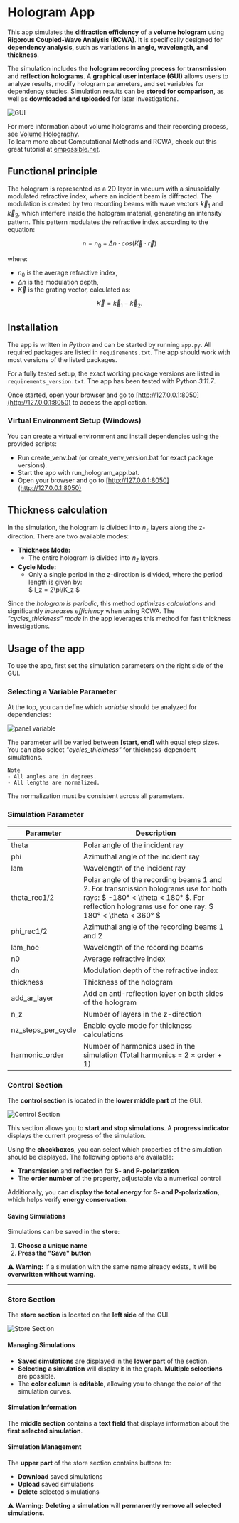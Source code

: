 
# Hologram App

This app simulates the **diffraction efficiency** of a **volume hologram** using **Rigorous Coupled-Wave Analysis (RCWA)**. It is specifically designed for **dependency analysis**, such as variations in **angle, wavelength, and thickness**.

The simulation includes the **hologram recording process** for **transmission** and **reflection holograms**.
A **graphical user interface (GUI)** allows users to analyze results, modify hologram parameters, and set variables for dependency studies.
Simulation results can be **stored for comparison**, as well as **downloaded and uploaded** for later investigations.

![GUI](GUI.png)

For more information about volume holograms and their recording process, see [Volume Holography](https://www.intechopen.com/chapters/53618).  
To learn more about Computational Methods and RCWA, check out this great tutorial at [empossible.net](https://empossible.net/academics/emp4301_5301/).

## Functional principle

The hologram is represented as a 2D layer in vacuum with a sinusoidally modulated refractive index, where an incident beam is diffracted.
The modulation is created by two recording beams with wave vectors $\vec{k}_1$ and $\vec{k}_2$, which interfere inside the hologram material, generating an intensity pattern.
This pattern modulates the refractive index according to the equation: 

$$n = n_0 + \Delta n \cdot cos(\vec K\cdot \vec r)$$

where:
+ $n_0$ is the average refractive index,
+ $\Delta n$ is the modulation depth,
+ $\vec{K}$ is the grating vector, calculated as:

 
$$\vec K = \vec k_1 - \vec k_2.$$



## Installation
The app is written in *Python* and can be started by running `app.py`.
All required packages are listed in `requirements.txt`. The app should work with most versions of the listed packages.

For a fully tested setup, the exact working package versions are listed in `requirements_version.txt`. The app has been tested with Python *3.11.7*.  

Once started, open your browser and go to [http://127.0.0.1:8050](http://127.0.0.1:8050) to access the application.



### Virtual Environment Setup (Windows)
You can create a virtual environment and install dependencies using the provided scripts:

* Run create_venv.bat (or create_venv_version.bat for exact package versions).
* Start the app with run_hologram_app.bat.
* Open your browser and go to [http://127.0.0.1:8050](http://127.0.0.1:8050)

## Thickness calculation
In the simulation, the hologram is divided into $n_z$ layers along the z-direction. There are two available modes:

* **Thickness Mode:**
  + The entire hologram is divided into $n_z$ layers.
* **Cycle Mode:**
  + Only a single period in the z-direction is divided, where the period length is given by:  
    $ l_z = 2\pi/K_z $


Since the *hologram is periodic*, this method *optimizes calculations* and significantly *increases efficiency* when using RCWA.
The *\"cycles_thickness\" mode* in the app leverages this method for fast thickness investigations.

## Usage of the app
To use the app, first set the simulation parameters on the right side of the GUI.

### Selecting a Variable Parameter
At the top, you can define which *variable* should be analyzed for dependencies:

![panel variable](panel_variable.png)

The parameter will be varied between **[start, end]** with equal step sizes.
You can also select *\"cycles_thickness\"* for thickness-dependent simulations.

```
Note
- All angles are in degrees. 
- All lengths are normalized. 

```

The normalization must be consistent across all parameters.

### Simulation Parameter

| Parameter | Description |
| -------- | -------- |
| theta | Polar angle of the incident ray |
| phi	| Azimuthal angle of the incident ray |
| lam |	Wavelength of the incident ray|
| theta_rec1/2 | Polar angle of the recording beams 1 and 2. For transmission holograms use for both rays: $ -180° < \theta < 180° $. For reflection holograms use for one ray: $ 180° < \theta < 360° $ |
| phi_rec1/2 |	Azimuthal angle of the recording beams 1 and 2 |
| lam_hoe	| Wavelength of the recording beams |
| n0 |	Average refractive index |
| dn |	Modulation depth of the refractive index |
| thickness |	Thickness of the hologram |
| add_ar_layer	| Add an anti-reflection layer on both sides of the hologram |
| n_z |	Number of layers in the z-direction |
| nz_steps_per_cycle |	Enable cycle mode for thickness calculations |
| harmonic_order	| Number of harmonics used in the simulation (Total harmonics = 2 × order + 1) |

### **Control Section**  

The **control section** is located in the **lower middle part** of the GUI.  

![Control Section](panel_control.png)  

This section allows you to **start and stop simulations**. A **progress indicator** displays the current progress of the simulation.  

Using the **checkboxes**, you can select which properties of the simulation should be displayed. The following options are available:  
- **Transmission** and **reflection** for **S- and P-polarization**  
- The **order number** of the property, adjustable via a numerical control  

Additionally, you can **display the total energy** for **S- and P-polarization**, which helps verify **energy conservation**.  

#### **Saving Simulations**  
Simulations can be saved in the **store**:  
1. **Choose a unique name**  
2. **Press the "Save" button**  

⚠️ **Warning:** If a simulation with the same name already exists, it will be **overwritten without warning**.  

---

### **Store Section**  

The **store section** is located on the **left side** of the GUI.  

![Store Section](store_section.png)  

#### **Managing Simulations**  
- **Saved simulations** are displayed in the **lower part** of the section.  
- **Selecting a simulation** will display it in the graph. **Multiple selections** are possible.  
- The **color column** is **editable**, allowing you to change the color of the simulation curves.  

#### **Simulation Information**  
The **middle section** contains a **text field** that displays information about the **first selected simulation**.  

#### **Simulation Management**  
The **upper part** of the store section contains buttons to:  
- **Download** saved simulations  
- **Upload** saved simulations  
- **Delete** selected simulations  

⚠️ **Warning:** **Deleting a simulation** will **permanently remove all selected simulations**.  


